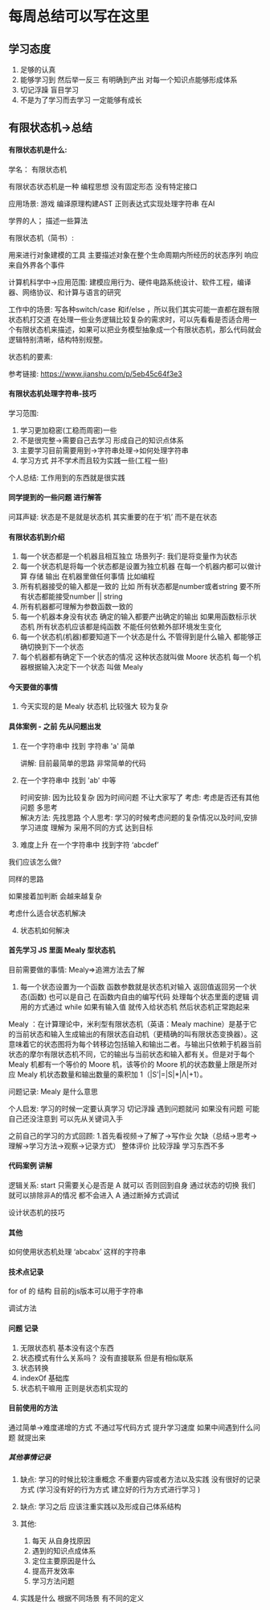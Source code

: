 # 每周总结可以写在这里

## 学习态度 

1. 足够的认真 
2. 能够学习到 然后举一反三  有明确到产出 对每一个知识点能够形成体系 
3. 切记浮躁 盲目学习 
4. 不是为了学习而去学习 一定能够有成长 

## 有限状态机->总结  

#### 有限状态机是什么:

学名： 有限状态机

有限状态状态机是一种 编程思想 没有固定形态 没有特定接口 

应用场景: 游戏 编译原理构建AST  正则表达式实现处理字符串  在AI

学界的人； 描述一些算法

有限状态机（简书）: 

用来进行对象建模的工具  主要描述对象在整个生命周期内所经历的状态序列  响应来自外界各个事件  

计算机科学中->应用范围:  建模应用行为、硬件电路系统设计、软件工程，编译器、网络协议、和计算与语言的研究

工作中的场景: 写各种switch/case 和if/else ，所以我们其实可能一直都在跟有限状态机打交道  在处理一些业务逻辑比较复杂的需求时，可以先看看是否适合用一个有限状态机来描述，如果可以把业务模型抽象成一个有限状态机，那么代码就会逻辑特别清晰，结构特别规整。 

状态机的要素: 

参考链接: https://www.jianshu.com/p/5eb45c64f3e3

#### 有限状态机处理字符串-技巧

学习范围: 

1. 学习更加稳密(工稳而周密)一些 
2. 不是很完整->需要自己去学习 形成自己的知识点体系
3. 主要学习目前需要用到->字符串处理->如何处理字符串
4. 学习方式 并不学术而且较为实践一些(工程一些)

个人总结: 工作用到的东西就是很实践 

#### 同学提到的一些问题 进行解答 

问耳声疑: 状态是不是就是状态机 其实重要的在于‘机’ 而不是在状态

#### 有限状态机到介绍

1. 每一个状态都是一个机器且相互独立  场景列子: 我们是将变量作为状态
2. 每一个状态机是将每一个状态都是设置为独立机器  在每一个机器内都可以做计算 存储 输出  在机器里做任何事情 比如编程 
3. 所有机器接受的输入都是一致的 比如 所有状态都是number或者string 要不所有状态都能接受number || string 
4. 所有机器都可理解为参数函数一致的
5. 每一个机器本身没有状态  确定的输入都要产出确定的输出  如果用函数标示状态机  所有状态机应该都是纯函数 不能任何依赖外部环境发生变化 
6. 每一个状态机(机器)都要知道下一个状态是什么 不管得到是什么输入 都能够正确切换到下一个状态  
7. 每个机器都有确定下一个状态的情况  这种状态就叫做 Moore 状态机   每一个机器根据输入决定下一个状态 叫做 Mealy 

#### 今天要做的事情 

1. 今天实现的是 Mealy 状态机  比较强大  较为复杂 


#### 具体案例 - 之前 先从问题出发 

1. 在一个字符串中 找到 字符串 'a' 简单

    讲解: 目前最简单的思路 非常简单的代码 

2. 在一个字符串中 找到 'ab'  中等

    时间安排: 因为比较复杂 因为时间问题 不让大家写了 
    考虑: 考虑是否还有其他问题 多思考   
    解决方法: 先找思路 
    个人思考: 学习的时候考虑问题的复杂情况以及时间,安排学习进度  理解为 采用不同的方式 达到目标 

3. 难度上升  在一个字符串中 找到字符 ‘abcdef’

我们应该怎么做? 

同样的思路

如果接着加判断 会越来越复杂 

考虑什么适合状态机解决 

4. 状态机如何解决 

#### 首先学习 JS 里面 Mealy 型状态机 

目前需要做的事情: Mealy=>追溯方法去了解 

1. 每一个状态设置为一个函数 函数参数就是状态机对输入 返回值返回另一个状态(函数) 也可以是自己  在函数内自由的编写代码 处理每个状态里面的逻辑  调用的方式通过 while  如果有输入值 就传入给状态机 然后状态机正常跑起来 

Mealy ：在计算理论中，米利型有限状态机（英语：Mealy machine）是基于它的当前状态和输入生成输出的有限状态自动机（更精确的叫有限状态变换器）。这意味着它的状态图将为每个转移边包括输入和输出二者。与输出只依赖于机器当前状态的摩尔有限状态机不同，它的输出与当前状态和输入都有关。但是对于每个 Mealy 机都有一个等价的 Moore 机，该等价的 Moore 机的状态数量上限是所对应 Mealy 机状态数量和输出数量的乘积加 1（|S’|=|S|*|Λ|+1）。

问题记录: Mealy 是什么意思 

个人启发: 学习的时候一定要认真学习 切记浮躁 遇到问题就问 如果没有问题 可能自己还没注意到 可以先从关键词入手  

之前自己的学习的方式回顾: 1.首先看视频->了解了->写作业 欠缺（总结->思考->理解->学习方法->观察->记录方式） 整体评价 比较浮躁 学习东西不多 

#### 代码案例 讲解 

逻辑关系: start 只需要关心是否是 A 就可以 否则回到自身  通过状态的切换  我们就可以排除非A的情况 都不会进入 A  通过断掉方式调试 

设计状态机的技巧

####  其他

如何使用状态机处理 ‘abcabx’ 这样的字符串 


#### 技术点记录 

for of 的 结构  目前的js版本可以用于字符串 

调试方法 

#### 问题 记录

1. 无限状态机 基本没有这个东西
2. 状态模式有什么关系吗？ 没有直接联系 但是有相似联系 
3. 状态转换 
4. indexOf 基础库 
5. 状态机干嘛用 正则是状态机实现的 

#### 目前使用的方法 

通过简单->难度递增的方式  不通过写代码方式 提升学习速度  如果中间遇到什么问题 就提出来 


##### 其他事情记录

1. 缺点: 学习的时候比较注重概念 不重要内容或者方法以及实践  没有很好的记录方式 (学习没有好的行为方式 建立好的行为方式进行学习 )

2. 缺点: 学习之后 应该注重实践以及形成自己体系结构 

3. 其他: 
    1. 每天 从自身找原因 
    2. 遇到的知识点成体系 
    3. 定位主要原因是什么
    4. 提高开发效率 
    5. 学习方法问题 

4. 实践是什么 根据不同场景 有不同的定义 